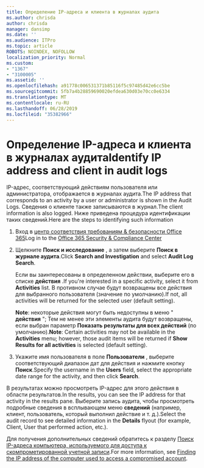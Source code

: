 ```yaml
---
title: Определение IP-адреса и клиента в журналах аудита
ms.author: chrisda
author: chrisda
manager: dansimp
ms.date: ''
ms.audience: ITPro
ms.topic: article
ROBOTS: NOINDEX, NOFOLLOW
localization_priority: Normal
ms.custom:
- "1367"
- "3100005"
ms.assetid: ''
ms.openlocfilehash: a91778c006531371b85116f5c97485d42e6cc5be
ms.sourcegitcommit: 5fb7a4b28859690020efdea630d03e70cc0e6334
ms.translationtype: MT
ms.contentlocale: ru-RU
ms.lasthandoff: 06/28/2019
ms.locfileid: "35382966"
---
```

# <a name="identify-ip-address-and-client-in-audit-logs"></a><span data-ttu-id="0a68e-102">Определение IP-адреса и клиента в журналах аудита</span><span class="sxs-lookup"><span data-stu-id="0a68e-102">Identify IP address and client in audit logs</span></span>

<span data-ttu-id="0a68e-103">IP-адрес, соответствующий действиям пользователя или администратора, отображается в журналах аудита.</span><span class="sxs-lookup"><span data-stu-id="0a68e-103">The IP address that corresponds to an activity by a user or administrator is shown in the Audit Logs.</span></span> <span data-ttu-id="0a68e-104">Сведения о клиенте также записываются в журнал.</span><span class="sxs-lookup"><span data-stu-id="0a68e-104">The client information is also logged.</span></span> <span data-ttu-id="0a68e-105">Ниже приведена процедура идентификации таких сведений.</span><span class="sxs-lookup"><span data-stu-id="0a68e-105">Here are the steps to identifying such information</span></span>

1. <span data-ttu-id="0a68e-106">Вход в [центр соответствия требованиям & безопасности Office 365](https://protection.office.com/)</span><span class="sxs-lookup"><span data-stu-id="0a68e-106">Log in to the [Office 365 Security & Compliance Center](https://protection.office.com/)</span></span>

2. <span data-ttu-id="0a68e-107">Щелкните **Поиск и исследование** , а затем выберите **Поиск в журнале аудита**.</span><span class="sxs-lookup"><span data-stu-id="0a68e-107">Click **Search and Investigation** and select **Audit Log Search**.</span></span>

   <span data-ttu-id="0a68e-108">Если вы заинтересованы в определенном действии, выберите его в списке **действия** .</span><span class="sxs-lookup"><span data-stu-id="0a68e-108">If you're interested in a specific activity, select it from **Activities** list.</span></span> <span data-ttu-id="0a68e-109">В противном случае будут возвращены все действия для выбранного пользователя (значение по умолчанию).</span><span class="sxs-lookup"><span data-stu-id="0a68e-109">If not, all activities will be returned for the selected user (default setting).</span></span>

   <span data-ttu-id="0a68e-110">**Note**: некоторые действия могут быть недоступны в меню " **действия** "; Тем не менее эти элементы аудита будут возвращены, если выбран параметр **Показать результаты для всех действий** (по умолчанию).</span><span class="sxs-lookup"><span data-stu-id="0a68e-110">**Note**: Certain activities may not be available in the **Activities** menu; however, those audit items will be returned if **Show Results for all activities** is selected (default setting).</span></span>

3. <span data-ttu-id="0a68e-111">Укажите имя пользователя в поле **Пользователи** , выберите соответствующий диапазон дат для действия и нажмите кнопку **Поиск**.</span><span class="sxs-lookup"><span data-stu-id="0a68e-111">Specify the username in the **Users** field, select the appropriate date range for the activity, and then click **Search**.</span></span>

<span data-ttu-id="0a68e-112">В результатах можно просмотреть IP-адрес для этого действия в области результатов.</span><span class="sxs-lookup"><span data-stu-id="0a68e-112">In the results, you can see the IP address for that activity in the results pane.</span></span> <span data-ttu-id="0a68e-113">Выберите запись аудита, чтобы просмотреть подробные сведения в всплывающем меню **сведений** (например, клиент, пользователь, который выполнил действие и т. д.).</span><span class="sxs-lookup"><span data-stu-id="0a68e-113">Select the audit record to see detailed information in the **Details** flyout (for example, Client, User that performed action, etc.).</span></span>

<span data-ttu-id="0a68e-114">Для получения дополнительных сведений обратитесь к разделу [Поиск IP-адреса компьютера, используемого для доступа к скомпрометированной учетной записи](https://docs.microsoft.com/office365/securitycompliance/auditing-troubleshooting-scenarios#finding-the-ip-address-of-the-computer-used-to-access-a-compromised-account).</span><span class="sxs-lookup"><span data-stu-id="0a68e-114">For more information, see [Finding the IP address of the computer used to access a compromised account](https://docs.microsoft.com/office365/securitycompliance/auditing-troubleshooting-scenarios#finding-the-ip-address-of-the-computer-used-to-access-a-compromised-account).</span></span>
